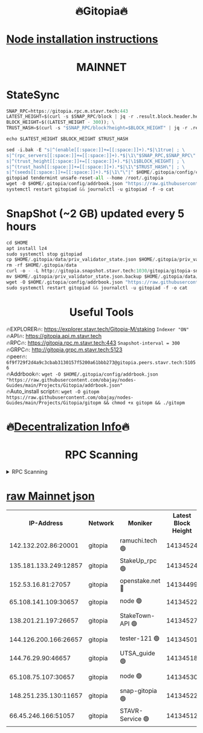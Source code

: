 <h1 align="center"> 🔥Gitopia🔥</h1>

[Node installation instructions](https://github.com/obajay/nodes-Guides/tree/main/Projects/Gitopia)
=

<h1 align="center"> MAINNET</h1>

# StateSync
```python
SNAP_RPC=https://gitopia.rpc.m.stavr.tech:443
LATEST_HEIGHT=$(curl -s $SNAP_RPC/block | jq -r .result.block.header.height); \
BLOCK_HEIGHT=$((LATEST_HEIGHT - 300)); \
TRUST_HASH=$(curl -s "$SNAP_RPC/block?height=$BLOCK_HEIGHT" | jq -r .result.block_id.hash)

echo $LATEST_HEIGHT $BLOCK_HEIGHT $TRUST_HASH

sed -i.bak -E "s|^(enable[[:space:]]+=[[:space:]]+).*$|\1true| ; \
s|^(rpc_servers[[:space:]]+=[[:space:]]+).*$|\1\"$SNAP_RPC,$SNAP_RPC\"| ; \
s|^(trust_height[[:space:]]+=[[:space:]]+).*$|\1$BLOCK_HEIGHT| ; \
s|^(trust_hash[[:space:]]+=[[:space:]]+).*$|\1\"$TRUST_HASH\"| ; \
s|^(seeds[[:space:]]+=[[:space:]]+).*$|\1\"\"|" $HOME/.gitopia/config/config.toml
gitopiad tendermint unsafe-reset-all --home /root/.gitopia
wget -O $HOME/.gitopia/config/addrbook.json "https://raw.githubusercontent.com/obajay/nodes-Guides/main/Projects/Gitopia/addrbook.json"
systemctl restart gitopiad && journalctl -u gitopiad -f -o cat
```
# SnapShot (~2 GB) updated every 5 hours
```python
cd $HOME
apt install lz4
sudo systemctl stop gitopiad
cp $HOME/.gitopia/data/priv_validator_state.json $HOME/.gitopia/priv_validator_state.json.backup
rm -rf $HOME/.gitopia/data
curl -o - -L http://gitopia.snapshot.stavr.tech:1030/gitopia/gitopia-snap.tar.lz4 | lz4 -c -d - | tar -x -C $HOME/.gitopia --strip-components 2
mv $HOME/.gitopia/priv_validator_state.json.backup $HOME/.gitopia/data/priv_validator_state.json
wget -O $HOME/.gitopia/config/addrbook.json "https://raw.githubusercontent.com/obajay/nodes-Guides/main/Projects/Gitopia/addrbook.json"
sudo systemctl restart gitopiad && journalctl -u gitopiad -f -o cat
```
 <h1 align="center"> Useful Tools</h1>

🔥EXPLORER🔥:      https://explorer.stavr.tech/Gitopia-M/staking  `Indexer "ON"` \
🔥API🔥: 			 		 https://gitopia.api.m.stavr.tech \
🔥RPC🔥:           https://gitopia.rpc.m.stavr.tech:443              `Snapshot-interval = 300` \
🔥GRPC🔥:          http://gitopia.grpc.m.stavr.tech:5123 \
🔥peer🔥:					 `6f9f729f2d4a9c3cbab3130157f5200a61bbb273@gitopia.peers.stavr.tech:51056` \
🔥Addrbook🔥:    ```wget -O $HOME/.gitopia/config/addrbook.json "https://raw.githubusercontent.com/obajay/nodes-Guides/main/Projects/Gitopia/addrbook.json"``` \
🔥Auto_install script🔥: ```wget -O gitopm https://raw.githubusercontent.com/obajay/nodes-Guides/main/Projects/Gitopia/gitopm && chmod +x gitopm && ./gitopm```

🔥[Decentralization Info](https://github.com/obajay/StateSync-snapshots/tree/main/Projects/Gitopia/Decentralization)🔥
=

<h1 align="center"> RPC Scanning</h1>

<details>
<summary>RPC Scanning</summary>

<h2 align="center"> We scan nodes in real time every 4 hours. And we provide the final result of RPC endpoints.
We cannot influence the operation of these nodes in any way. </h2>


```python
If Voting Power is higher than 0 --> then the Node is a validator of the network and may be subject to attack and be a potential threat to the chain.
```
```python
We marked such validators with a red symbol
```

</details>

[raw Mainnet json](https://rpc-check.gitopm.stavr.tech/gitopm/rpc-gitopm-result.json)
=

<table><tr><th>IP-Address</th><th>Network</th><th>Moniker</th><th>Latest Block Height</th><th>Earliest Block Height</th><th>Catching Up</th><th>Tx Index</th><th>Voting Power</th><th>Scan Time</th></tr><tr><td>142.132.202.86:20001</td><td>gitopia</td><td>ramuchi.tech 🟢</td><td>14134524</td><td>6548337</td><td>False</td><td>on</td><td>0</td><td>2024-02-20T19:09:06.425262484UTC</td></tr><tr><td>135.181.133.249:12857</td><td>gitopia</td><td>StakeUp_rpc 🟢</td><td>14134524</td><td>8010001</td><td>False</td><td>on</td><td>0</td><td>2024-02-20T19:09:06.805539433UTC</td></tr><tr><td>152.53.16.81:27057</td><td>gitopia</td><td>openstake.net 🔴</td><td>14134499</td><td>10455001</td><td>False</td><td>off</td><td>43494</td><td>2024-02-20T19:08:27.398757986UTC</td></tr><tr><td>65.108.141.109:30657</td><td>gitopia</td><td>node 🟢</td><td>14134522</td><td>12299845</td><td>False</td><td>on</td><td>0</td><td>2024-02-20T19:09:03.779056292UTC</td></tr><tr><td>138.201.21.197:26657</td><td>gitopia</td><td>StakeTown-API 🟢</td><td>14134527</td><td>12733501</td><td>False</td><td>on</td><td>0</td><td>2024-02-20T19:09:11.230735095UTC</td></tr><tr><td>144.126.200.166:26657</td><td>gitopia</td><td>tester-121 🟢</td><td>14134501</td><td>12832814</td><td>False</td><td>off</td><td>0</td><td>2024-02-20T19:08:29.823977156UTC</td></tr><tr><td>144.76.29.90:46657</td><td>gitopia</td><td>UTSA_guide 🟢</td><td>14134518</td><td>13035301</td><td>False</td><td>on</td><td>0</td><td>2024-02-20T19:08:57.218734139UTC</td></tr><tr><td>65.108.75.107:30657</td><td>gitopia</td><td>node 🟢</td><td>14134530</td><td>13189502</td><td>False</td><td>on</td><td>0</td><td>2024-02-20T19:09:15.643636949UTC</td></tr><tr><td>148.251.235.130:11657</td><td>gitopia</td><td>snap-gitopia 🟢</td><td>14134522</td><td>14079001</td><td>False</td><td>on</td><td>0</td><td>2024-02-20T19:09:04.022795251UTC</td></tr><tr><td>66.45.246.166:51057</td><td>gitopia</td><td>STAVR-Service 🟢</td><td>14134512</td><td>14128501</td><td>False</td><td>on</td><td>0</td><td>2024-02-20T19:08:46.748841530UTC</td></tr></table>
